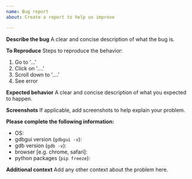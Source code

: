 ```yaml
---
name: Bug report
about: Create a report to help us improve

---
```


<!---Note: gdbgui is no longer under development. Issues are not monitored. -->

**Describe the bug**
A clear and concise description of what the bug is.

**To Reproduce**
Steps to reproduce the behavior:
1. Go to '...'
2. Click on '....'
3. Scroll down to '....'
4. See error

**Expected behavior**
A clear and concise description of what you expected to happen.

**Screenshots**
If applicable, add screenshots to help explain your problem.

**Please complete the following information:**
* OS:
* gdbgui version (`gdbgui -v`):
* gdb version (`gdb -v`):
* browser [e.g. chrome, safari]:
* python packages (`pip freeze`):


**Additional context**
Add any other context about the problem here.
